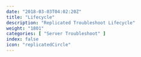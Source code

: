```yaml
---
date: "2018-03-03T04:02:20Z"
title: "Lifecycle"
description: "Replicated Troubleshoot Lifecycle"
weight: "1801"
categories: [ "Server Troubleshoot" ]
index: false
icon: "replicatedCircle"
---
```


